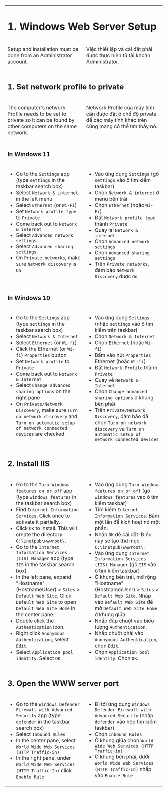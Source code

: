 <table style="border-style: none">
<tr style="border-style: none">
<td colspan=2 valign="top" style="border-style: none">

# 1. Windows Web Server Setup

</td>
</tr>
<tr style="border-style: none">
<td valign="top" width="50%" style="border-style: none">

Setup and installation must be done from an Administrator account.

</td>
<td valign="top" width="50%" style="border-style: none">

Việc thiết lập và cài đặt phải được thực hiện từ tài khoản Administrator.

</td>
</tr>
<tr style="border-style: none">
<td colspan=2 valign="top" width="100%" style="border-style: none">

## 1. Set network profile to private

</td>
</tr>
<tr style="border-style: none">
<td valign="top" width="50%" style="border-style: none">

The computer's network Profile needs to be set to private so it can be found by other computers on the same network.

</td>
<td valign="top" width="50%" style="border-style: none">

Network Profile của máy tính cần được đặt ở chế độ private để các máy tính khác trên cùng mạng có thể tìm thấy nó.

</td>
</tr>
<tr style="border-style: none">
<td colspan=2 valign="top" width="100%" style="border-style: none">

### In Windows 11

</td>
</tr>
<tr style="border-style: none">
<td valign="top" width="50%" style="border-style: none">

- Go to the `Settings` app (type `settings` in the taskbar search box)
- Select `Network & internet` in the left menu
- Select `Ethernet` (or `Wi-Fi`)
- Set `Network profile type` to `Private`
- Come back out to `Network & internet`
- Select `Advanced network settings`
- Select `Advanced sharing settings`
- On `Private networks`, make sure `Network discovery` is `On`

</td>
<td valign="top" width="50%" style="border-style: none">

- Vào ứng dụng `Settings` (gõ `settings` vào ô tìm kiếm taskbar)
- Chọn `Network & internet` ở menu bên trái
- Chọn `Ethernet` (hoặc `Wi-Fi`)
- Đặt `Network profile type` thành `Private`
- Quay lại `Network & internet`
- Chọn `Advanced network settings`
- Chọn `Advanced sharing settings`
- Trên `Private networks`, đảm bảo `Network Discovery` được `On`

</td>
</tr>
<tr style="border-style: none">
<td colspan=2 valign="top" width="100%" style="border-style: none">

### In Windows 10

</td>
</tr>
<tr style="border-style: none">
<td valign="top" width="50%" style="border-style: none">

- Go to the `Settings` app (type `settings` in the taskbar search box)
- Select `Network & Internet`
- Select `Ethernet` (or `Wi-fi`)
- Click the Ethernet (or `Wi-fi`) `Properties` button
- Set `Network profile` to `Private`
- Come back out to `Network & Internet`
- Select `Change advanced sharing options` on the right pane
- On `Private/Network Discovery`, make sure `Turn on network discovery` and `Turn on automatic setup of network connected devices` are checked

</td>
<td valign="top" width="50%" style="border-style: none">

- Vào ứng dụng `Settings` (nhập `settings` vào ô tìm kiếm trên taskbar)
- Chọn `Network & Internet`
- Chọn `Ethernet` (hoặc `Wi-fi`)
- Bấm vào nút `Properties` Ethernet (hoặc `Wi-fi`)
- Đặt `Network Profile` thành `Private`
- Quay về `Network & Internet`
- Chọn `Change advanced sharing options` ở khung bên phải
- Trên `Private/Network Discovery`, đảm bảo đã chọn `Turn on network discovery` và `Turn on automatic setup of network connected devices`

</td>
</tr>
<tr style="border-style: none">
<td colspan=2 valign="top" width="100%" style="border-style: none">

## 2. Install IIS

</td>
</tr>
<tr style="border-style: none">
<td valign="top" width="50%" style="border-style: none">

- Go to the `Turn Windows features on or off` app (type `windows features` in the taskbar search box)
- Find `Internet Information Services`.  Click once to activate it partially.
- Click `OK` to install.  This will create the directory `C:\inetpub\wwwroot\`.
- Go to the `Internet Information Services (IIS) Manager` app (type `IIS` in the taskbar search box)
- In the left pane, expand "Hostname" (Hostname\User) > `Sites` > `Default Web Site`.  Click `Default Web Site` to open `Default Web Site Home` in the center pane.
- Double click the `Authentication` icon.
- Right click `Anonymous Authentication`, select `Edit`.
- Select `Application pool identity`.  Select `OK`.

</td>
<td valign="top" width="50%" style="border-style: none">

- Vào ứng dụng `Turn Windows features on or off` (gõ `windows features` vào ô tìm kiếm taskbar)
- Tìm kiếm `Internet Information Services`. Bấm một lần để kích hoạt nó một phần.
- Nhấn `OK` để cài đặt. Điều này sẽ tạo thư mục `C:\inetpub\wwwroot\`.
- Vào ứng dụng `Internet Information Services (IIS) Manager` (gõ `IIS` vào ô tìm kiếm taskbar)
- Ở khung bên trái, mở rộng "Hostname" (Hostname\User) > `Sites` > `Default Web Site`. Nhấp vào `Default Web Site` để mở `Default Web Site Home` ở khung giữa.
- Nhấp đúp chuột vào biểu tượng `Authentication`.
- Nhấp chuột phải vào `Anonymous Authentication`, chọn `Edit`.
- Chọn `Application pool identity`. Chọn `OK`.

</td>
</tr>
<tr style="border-style: none">
<td colspan=2 valign="top" width="100%" style="border-style: none">

## 3. Open the WWW server port

</td>
</tr>
<tr style="border-style: none">
<td valign="top" width="50%" style="border-style: none">

- Go to the `Windows Defender Firewall with Advanced Security` app (type `defender` in the taskbar search box)
- Select `Inbound Rules`
- In the center pane, select `World Wide Web Services (HTTP Traffic-in)`
- In the right pane, under `World Wide Web Services (HTTP Traffic-In)` click `Enable Rule`

</td>
<td valign="top" width="50%" style="border-style: none">

- Đi tới ứng dụng `Windows Defender Firewall with Advanced Security` (nhập `defender` vào hộp tìm kiếm taskbar)
- Chọn `Inbound Rules`
- Ở khung giữa chọn `World Wide Web Services (HTTP Traffic-in)`
- Ở khung bên phải, dưới `World Wide Web Services (HTTP Traffic-In)` nhấp vào `Enable Rule`

</td>
</tr>
</table>

